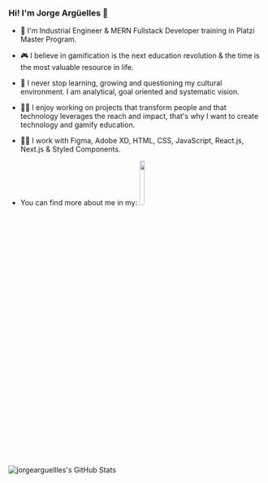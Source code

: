 ### Hi!  I'm Jorge Argüelles 👋
- 🔭 I'm Industrial Engineer & MERN Fullstack Developer  training in Platzi Master Program.  
- :video_game: I believe in gamification is the next education revolution & the time is the most valuable resource in life.

- 🌱 I never stop learning, growing and questioning my cultural environment. I am analytical, goal oriented and systematic vision.

- :man_technologist:  I enjoy working on projects that transform people and that technology leverages the reach and impact, that's why I want to create technology and gamify education.
- :man_scientist: I work with Figma, Adobe XD, HTML, CSS, JavaScript, React.js,  Next.js & Styled Components.
- You can find more about me in my: <code><a href="https://www.linkedin.com/in/jorge-arias-argüelles-a8303056/"><img width="15%" src="https://www.vectorlogo.zone/logos/linkedin/linkedin-ar21.svg"></a></code>

![jorgearguellles's GitHub Stats](https://github-readme-stats.vercel.app/api?username=jorgearguellles&show_icons=true)
